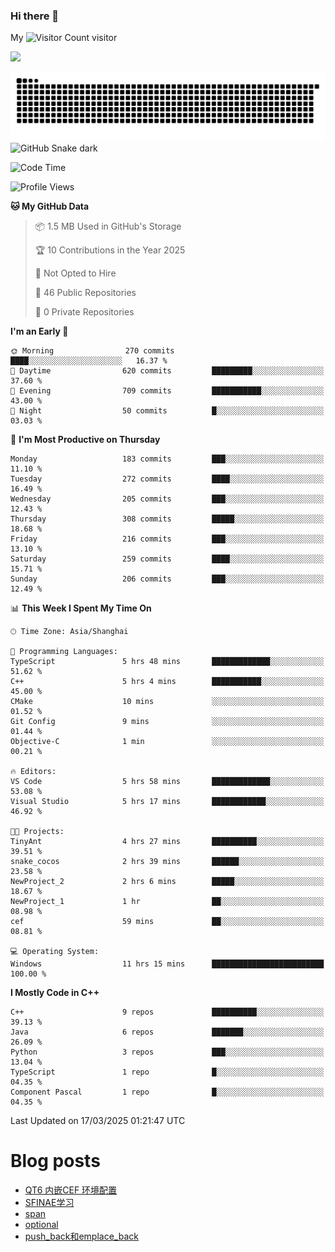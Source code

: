 ### Hi there 👋

My ![Visitor Count](https://profile-counter.glitch.me/bugcat9/count.svg) visitor
<!--
**bugcat9/bugcat9** is a ✨ _special_ ✨ repository because its `README.md` (this file) appears on your GitHub profile.

Here are some ideas to get you started:

- 🔭 I’m currently working on ...
- 🌱 I’m currently learning ...
- 👯 I’m looking to collaborate on ...
- 🤔 I’m looking for help with ...
- 💬 Ask me about ...
- 📫 How to reach me: ...
- 😄 Pronouns: ...
- ⚡ Fun fact: ...
-->
![](https://github-readme-stats.vercel.app/api?username=bugcat9)

![GitHub Snake Light](https://raw.githubusercontent.com/bugcat9/bugcat9/output/github-contribution-grid-snake.svg#gh-light-mode-only)
![GitHub Snake dark](github-snake-dark.svg#gh-dark-mode-only)


<!--START_SECTION:waka-->
![Code Time](http://img.shields.io/badge/Code%20Time-951%20hrs%2020%20mins-blue)

![Profile Views](http://img.shields.io/badge/Profile%20Views-0-blue)

**🐱 My GitHub Data** 

> 📦 1.5 MB Used in GitHub's Storage 
 > 
> 🏆 10 Contributions in the Year 2025
 > 
> 🚫 Not Opted to Hire
 > 
> 📜 46 Public Repositories 
 > 
> 🔑 0 Private Repositories 
 > 
**I'm an Early 🐤** 

```text
🌞 Morning                270 commits         ████░░░░░░░░░░░░░░░░░░░░░   16.37 % 
🌆 Daytime                620 commits         █████████░░░░░░░░░░░░░░░░   37.60 % 
🌃 Evening                709 commits         ███████████░░░░░░░░░░░░░░   43.00 % 
🌙 Night                  50 commits          █░░░░░░░░░░░░░░░░░░░░░░░░   03.03 % 
```
📅 **I'm Most Productive on Thursday** 

```text
Monday                   183 commits         ███░░░░░░░░░░░░░░░░░░░░░░   11.10 % 
Tuesday                  272 commits         ████░░░░░░░░░░░░░░░░░░░░░   16.49 % 
Wednesday                205 commits         ███░░░░░░░░░░░░░░░░░░░░░░   12.43 % 
Thursday                 308 commits         █████░░░░░░░░░░░░░░░░░░░░   18.68 % 
Friday                   216 commits         ███░░░░░░░░░░░░░░░░░░░░░░   13.10 % 
Saturday                 259 commits         ████░░░░░░░░░░░░░░░░░░░░░   15.71 % 
Sunday                   206 commits         ███░░░░░░░░░░░░░░░░░░░░░░   12.49 % 
```


📊 **This Week I Spent My Time On** 

```text
🕑︎ Time Zone: Asia/Shanghai

💬 Programming Languages: 
TypeScript               5 hrs 48 mins       █████████████░░░░░░░░░░░░   51.62 % 
C++                      5 hrs 4 mins        ███████████░░░░░░░░░░░░░░   45.00 % 
CMake                    10 mins             ░░░░░░░░░░░░░░░░░░░░░░░░░   01.52 % 
Git Config               9 mins              ░░░░░░░░░░░░░░░░░░░░░░░░░   01.44 % 
Objective-C              1 min               ░░░░░░░░░░░░░░░░░░░░░░░░░   00.21 % 

🔥 Editors: 
VS Code                  5 hrs 58 mins       █████████████░░░░░░░░░░░░   53.08 % 
Visual Studio            5 hrs 17 mins       ████████████░░░░░░░░░░░░░   46.92 % 

🐱‍💻 Projects: 
TinyAnt                  4 hrs 27 mins       ██████████░░░░░░░░░░░░░░░   39.51 % 
snake_cocos              2 hrs 39 mins       ██████░░░░░░░░░░░░░░░░░░░   23.58 % 
NewProject_2             2 hrs 6 mins        █████░░░░░░░░░░░░░░░░░░░░   18.67 % 
NewProject_1             1 hr                ██░░░░░░░░░░░░░░░░░░░░░░░   08.98 % 
cef                      59 mins             ██░░░░░░░░░░░░░░░░░░░░░░░   08.81 % 

💻 Operating System: 
Windows                  11 hrs 15 mins      █████████████████████████   100.00 % 
```

**I Mostly Code in C++** 

```text
C++                      9 repos             ██████████░░░░░░░░░░░░░░░   39.13 % 
Java                     6 repos             ███████░░░░░░░░░░░░░░░░░░   26.09 % 
Python                   3 repos             ███░░░░░░░░░░░░░░░░░░░░░░   13.04 % 
TypeScript               1 repo              █░░░░░░░░░░░░░░░░░░░░░░░░   04.35 % 
Component Pascal         1 repo              █░░░░░░░░░░░░░░░░░░░░░░░░   04.35 % 
```




 Last Updated on 17/03/2025 01:21:47 UTC
<!--END_SECTION:waka-->
# Blog posts
<!-- BLOG-POST-LIST:START -->
- [QT6 内嵌CEF 环境配置](https://bugcat.top/2025/03/02/%E7%8E%AF%E5%A2%83%E9%85%8D%E7%BD%AE%E5%AE%89%E8%A3%85/QT6%20%E5%86%85%E5%B5%8CCEF%20%E7%8E%AF%E5%A2%83%E9%85%8D%E7%BD%AE/)
- [SFINAE学习](https://bugcat.top/2024/11/28/C++/SFINAE%E5%AD%A6%E4%B9%A0/)
- [span](https://bugcat.top/2024/11/10/C++/span/)
- [optional](https://bugcat.top/2024/11/10/C++/optional/)
- [push_back和emplace_back](https://bugcat.top/2024/10/20/C++/push-back%E5%92%8Cemplace-back/)
<!-- BLOG-POST-LIST:END -->
